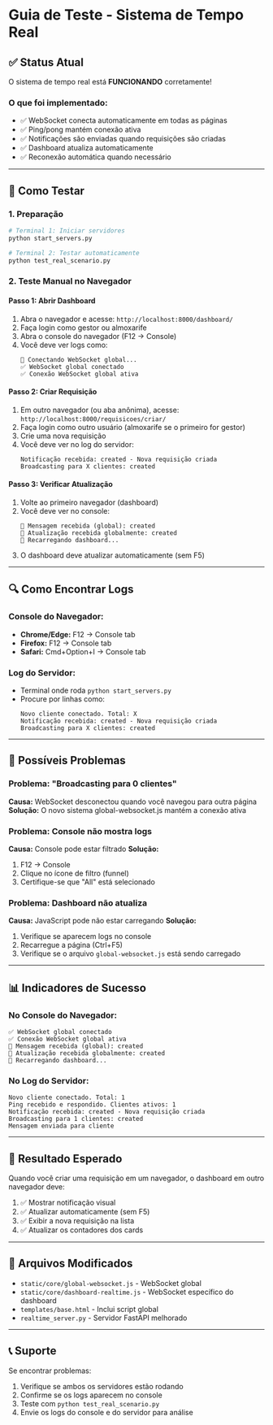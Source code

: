 # Guia de Teste - Sistema de Tempo Real

## ✅ Status Atual
O sistema de tempo real está **FUNCIONANDO** corretamente!

### O que foi implementado:
- ✅ WebSocket conecta automaticamente em todas as páginas
- ✅ Ping/pong mantém conexão ativa
- ✅ Notificações são enviadas quando requisições são criadas
- ✅ Dashboard atualiza automaticamente
- ✅ Reconexão automática quando necessário

---

## 🧪 Como Testar

### 1. **Preparação**
```bash
# Terminal 1: Iniciar servidores
python start_servers.py

# Terminal 2: Testar automaticamente
python test_real_scenario.py
```

### 2. **Teste Manual no Navegador**

#### **Passo 1: Abrir Dashboard**
1. Abra o navegador e acesse: `http://localhost:8000/dashboard/`
2. Faça login como gestor ou almoxarife
3. Abra o console do navegador (F12 → Console)
4. Você deve ver logs como:
   ```
   🔌 Conectando WebSocket global...
   ✅ WebSocket global conectado
   ✅ Conexão WebSocket global ativa
   ```

#### **Passo 2: Criar Requisição**
1. Em outro navegador (ou aba anônima), acesse: `http://localhost:8000/requisicoes/criar/`
2. Faça login como outro usuário (almoxarife se o primeiro for gestor)
3. Crie uma nova requisição
4. Você deve ver no log do servidor:
   ```
   Notificação recebida: created - Nova requisição criada
   Broadcasting para X clientes: created
   ```

#### **Passo 3: Verificar Atualização**
1. Volte ao primeiro navegador (dashboard)
2. Você deve ver no console:
   ```
   📨 Mensagem recebida (global): created
   🔄 Atualização recebida globalmente: created
   🔄 Recarregando dashboard...
   ```
3. O dashboard deve atualizar automaticamente (sem F5)

---

## 🔍 Como Encontrar Logs

### **Console do Navegador:**
- **Chrome/Edge:** F12 → Console tab
- **Firefox:** F12 → Console tab
- **Safari:** Cmd+Option+I → Console tab

### **Log do Servidor:**
- Terminal onde roda `python start_servers.py`
- Procure por linhas como:
  ```
  Novo cliente conectado. Total: X
  Notificação recebida: created - Nova requisição criada
  Broadcasting para X clientes: created
  ```

---

## 🚨 Possíveis Problemas

### **Problema: "Broadcasting para 0 clientes"**
**Causa:** WebSocket desconectou quando você navegou para outra página
**Solução:** O novo sistema global-websocket.js mantém a conexão ativa

### **Problema: Console não mostra logs**
**Causa:** Console pode estar filtrado
**Solução:** 
1. F12 → Console
2. Clique no ícone de filtro (funnel)
3. Certifique-se que "All" está selecionado

### **Problema: Dashboard não atualiza**
**Causa:** JavaScript pode não estar carregando
**Solução:**
1. Verifique se aparecem logs no console
2. Recarregue a página (Ctrl+F5)
3. Verifique se o arquivo `global-websocket.js` está sendo carregado

---

## 📊 Indicadores de Sucesso

### **No Console do Navegador:**
```
✅ WebSocket global conectado
✅ Conexão WebSocket global ativa
📨 Mensagem recebida (global): created
🔄 Atualização recebida globalmente: created
🔄 Recarregando dashboard...
```

### **No Log do Servidor:**
```
Novo cliente conectado. Total: 1
Ping recebido e respondido. Clientes ativos: 1
Notificação recebida: created - Nova requisição criada
Broadcasting para 1 clientes: created
Mensagem enviada para cliente
```

---

## 🎯 Resultado Esperado

Quando você criar uma requisição em um navegador, o dashboard em outro navegador deve:
1. ✅ Mostrar notificação visual
2. ✅ Atualizar automaticamente (sem F5)
3. ✅ Exibir a nova requisição na lista
4. ✅ Atualizar os contadores dos cards

---

## 🔧 Arquivos Modificados

- `static/core/global-websocket.js` - WebSocket global
- `static/core/dashboard-realtime.js` - WebSocket específico do dashboard
- `templates/base.html` - Inclui script global
- `realtime_server.py` - Servidor FastAPI melhorado

---

## 📞 Suporte

Se encontrar problemas:
1. Verifique se ambos os servidores estão rodando
2. Confirme se os logs aparecem no console
3. Teste com `python test_real_scenario.py`
4. Envie os logs do console e do servidor para análise 